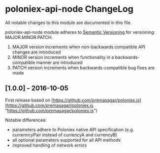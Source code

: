 # poloniex-api-node ChangeLog

All notable changes to this module are documented in this file.

poloniex-api-node module adheres to [Semantic Versioning](http://semver.org/) for versioning: MAJOR.MINOR.PATCH.

1. MAJOR version increments when non-backwards compatible API changes are introduced  
2. MINOR version increments when functionality in a backwards-compatible manner are introduced  
3. PATCH version increments when backwards-compatible bug fixes are made  




## [1.0.0] - 2016-10-05

First release based on [https://github.com/premasagar/poloniex.js](https://github.com/premasagar/poloniex.js "https://github.com/premasagar/poloniex.js")

Notable differences:

- parameters adhere to Poloniex native API specification (e.g. currenncyPair instead of currencyA and currencyB)
- all optional parameters supported for all API methods
- improved handling of network errors
